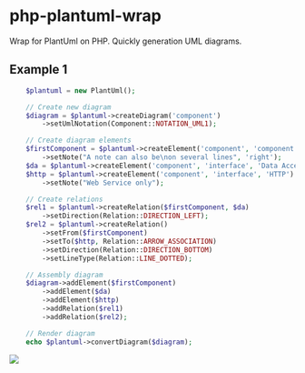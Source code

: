 # php-plantuml-wrap
Wrap for PlantUml on PHP. Quickly generation UML diagrams.

## Example 1
```php
    $plantuml = new PlantUml();

	// Create new diagram
    $diagram = $plantuml->createDiagram('component')
        ->setUmlNotation(Component::NOTATION_UML1);

	// Create diagram elements
    $firstComponent = $plantuml->createElement('component', 'component', 'First Component')
        ->setNote("A note can also be\non several lines", 'right');
    $da = $plantuml->createElement('component', 'interface', 'Data Access');
    $http = $plantuml->createElement('component', 'interface', 'HTTP')
        ->setNote("Web Service only");

	// Create relations
    $rel1 = $plantuml->createRelation($firstComponent, $da)
        ->setDirection(Relation::DIRECTION_LEFT);
    $rel2 = $plantuml->createRelation()
        ->setFrom($firstComponent)
        ->setTo($http, Relation::ARROW_ASSOCIATION)
        ->setDirection(Relation::DIRECTION_BOTTOM)
        ->setLineType(Relation::LINE_DOTTED);

	// Assembly diagram
    $diagram->addElement($firstComponent)
        ->addElement($da)
        ->addElement($http)
        ->addRelation($rel1)
        ->addRelation($rel2);

	// Render diagram
    echo $plantuml->convertDiagram($diagram);
```

<img src="http://www.plantuml.com:80/plantuml/png/hP7DIiD058NtUOfBDwvQ9ibC9hCHYY8k58HMNDzCRZIOJaec5Bfr9OBu1hw3XOAYxJDCtiWOVpUIXSvYO0xVOSwznrxcPeuLpa2NitbfoDIJUbaGd1uV-Pwt0-xUFJGtpPrRkMUtTXltwDRGt7QFbpUXkN9RjuBXtu_t5G461tbbQzZx50Q05f05AanydpCM9pAJd2jCbOpJA5OYPDepPKrGvUSNDPHPFpw6pg3H01QsX8Iyqe2b1LLOG94RiXwPjAEytDHKPQW91ljO8uor9ckxN77WQnKBP8g8qaWgducGb90yH26r_kazd4vFEbCK2qv1pALiMSaGVS6b2bCcXUP1mjw7AIZhPkcbpoY12LMBlFsaDCNoE_Xl7RfjszoclQy_fAT_wR1l6J3iBwOFWD5ejtybhm00">
